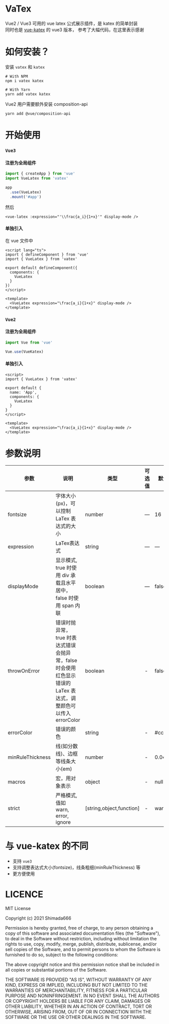 # VaTex

Vue2 / Vue3 可用的 vue latex 公式展示插件，是 katex 的简单封装  
同时也是 [vue-katex](https://github.com/lucpotage/vue-katex) 的 vue3 版本， 参考了大幅代码，在这里表示感谢

# 如何安装？

安装 `vatex` 和 `katex`

```shell
# With NPM
npm i vatex katex

# With Yarn
yarn add vatex katex
```

Vue2 用户需要额外安装 composition-api

```shell
yarn add @vue/composition-api
```

# 开始使用

### `Vue3`

#### 注册为全局组件

```ts
import { createApp } from 'vue'
import VueLatex from 'vatex'

app
  .use(VueLatex)
  .mount('#app')
```

然后

```vue
<vue-latex :expression="'\\frac{a_i}{1+x}'" display-mode />
```

#### 单独引入

在 vue 文件中

```vue
<script lang="ts">
import { defineComponent } from 'vue'
import { VueLatex } from 'vatex'

export default defineComponent({
  components: {
    VueLatex
  }
})
</script>

<template>
  <VueLatex expression="\frac{a_i}{1+x}" display-mode />
</template>
```

### `Vue2`

#### 注册为全局组件

```ts
import Vue from 'vue'

Vue.use(VueKatex)
```

#### 单独引入

```vue
<script>
import { VueLatex } from 'vatex'

export default {
  name: 'App',
  components: {
    VueLatex
  }
}
</script>

<template>
  <VueLatex expression="\frac{a_i}{1+x}" display-mode />
</template>
```

# 参数说明

| 参数      | 说明    | 类型      | 可选值       | 默认值   |
|---------- |-------- |---------- |-------------  |-------- |
| fontsize| 字体大小(px)，可以控制 LaTex 表达式的大小| number  |   —    |    16     |
| expression| LaTex表达式| string  |   —    |    —     |
| displayMode| 显示模式, true 时使用 div 承载且水平居中，false 时使用 span 内联 | boolean  |   —    |    false     |
| throwOnError| 错误时抛异常，true 时表达式错误会抛异常，false 时会使用红色显示错误的 LaTex 表达式，调整颜色可以传入 errorColor | boolean  |   -   |    false     |
| errorColor | 错误的颜色 | string | - | #cc0000 |
| minRuleThickness | 线(如分数线)、边框等线条大小(em) | number | - | 0.04 |
| macros | 宏，用对象表示 | object | - | null |
| strict | 严格模式, 值如 warn, error, ignore | \[string,object,function\] | - | warn |

# 与 vue-katex 的不同

* 支持 `vue3`
* 支持调整表达式大小(fontsize)，线条粗细(minRuleThickness) 等
* 更方便使用

# LICENCE

MIT License

Copyright (c) 2021 Shimada666

Permission is hereby granted, free of charge, to any person obtaining a copy of this software and associated
documentation files (the "Software"), to deal in the Software without restriction, including without limitation the
rights to use, copy, modify, merge, publish, distribute, sublicense, and/or sell copies of the Software, and to permit
persons to whom the Software is furnished to do so, subject to the following conditions:

The above copyright notice and this permission notice shall be included in all copies or substantial portions of the
Software.

THE SOFTWARE IS PROVIDED "AS IS", WITHOUT WARRANTY OF ANY KIND, EXPRESS OR IMPLIED, INCLUDING BUT NOT LIMITED TO THE
WARRANTIES OF MERCHANTABILITY, FITNESS FOR A PARTICULAR PURPOSE AND NONINFRINGEMENT. IN NO EVENT SHALL THE AUTHORS OR
COPYRIGHT HOLDERS BE LIABLE FOR ANY CLAIM, DAMAGES OR OTHER LIABILITY, WHETHER IN AN ACTION OF CONTRACT, TORT OR
OTHERWISE, ARISING FROM, OUT OF OR IN CONNECTION WITH THE SOFTWARE OR THE USE OR OTHER DEALINGS IN THE SOFTWARE.
